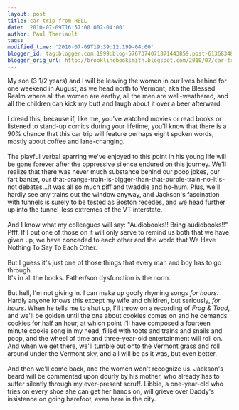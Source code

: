 ```yaml
---
layout: post
title: car trip from HELL
date: '2010-07-09T16:57:00.002-04:00'
author: Paul Theriault
tags: 
modified_time: '2010-07-09T19:39:12.199-04:00'
blogger_id: tag:blogger.com,1999:blog-5767374071871443859.post-6136834815398299812
blogger_orig_url: http://brooklinebooksmith.blogspot.com/2010/07/car-trip-from-hell.html
---
```


My son (3 1/2 years) and I will be leaving the women in our lives behind for one weekend in August, as we head north to Vermont, aka the Blessed Realm where all the women are earthy, all the men are well-weathered, and all the children can kick my butt and laugh about it over a beer afterward.<br /><br />I dread this, because if, like me, you've watched movies or read books or listened to stand-up comics during your lifetime, you'll know that there is a 90% chance that this car trip will feature perhaps eight spoken words, mostly about coffee and lane-changing.<br /><br />The playful verbal sparring we've enjoyed to this point in his young life will be gone forever after the oppressive silence endured on this journey.  We'll realize that there was never much substance behind our poop jokes, our fart banter, our that-orange-train-is-bigger-than-that-purple-train-no-it's-not debates...it was all so much piff and twaddle and ho-hum.   Plus, we'll hardly see any trains out the window anyway, and Jackson's fascination with tunnels is surely to be tested as Boston recedes, and we head further up into the tunnel-less extremes of the VT interstate. <br /><br />And I know what my colleagues will say: "Audiobooks!!  Bring audiobooks!!"  Pfff.  If I put one of those on it will only serve to remind us both that we have given up, we have conceded to each other and the world that We Have Nothing To Say To Each Other. <br /><br />But I guess it's just one of those things that every man and boy has to go through.  <br />It's in all the books.  Father/son dysfunction is the norm.<br /><br />But hell, I'm not giving in.  I can make up goofy rhyming songs <em>for hours</em>.  Hardly anyone knows this except my wife and children, but seriously, <em>for hours</em>.  When he tells me to shut up, I'll throw on a recording of <em>Frog &amp; Toad</em>, and we'll be golden until the one about cookies comes on and he demands cookies for half an hour, at which point I'll have composed a fourteen minute cookie song in my head, filled with toots and trains and snails and poop, and the wheel of time and three-year-old entertainment will roll on.  <br />And when we get there, we'll tumble out onto the Vermont grass and roll around under the Vermont sky, and all will be as it was, but even better.<br /><br />And then we'll come back, and the women won't recognize us.  Jackson's beard will be commented upon dourly by his mother, who already has to suffer silently through my ever-present scruff.  Libbie, a one-year-old who tries on every shoe she can get her hands on, will grieve over Daddy's insistence on going barefoot, even here in the city.